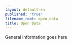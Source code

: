 ```yaml
---
layout: default-en
published: "true"
filename_root: open_data
title: Open Data
---
```


General information goes here
